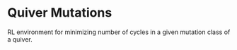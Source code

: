# Quiver Mutations
RL environment for minimizing number of cycles in a given mutation class of a quiver.